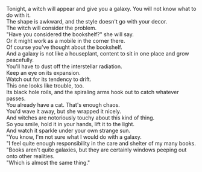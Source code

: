 Tonight, a witch will appear and give you a galaxy.
You will not know what to do with it.  
The shape is awkward, and the style doesn't go with your decor.  
The witch will consider the problem.  
"Have you considered the bookshelf?" she will say.  
Or it might work as a mobile in the corner there.  
Of course you've thought about the bookshelf.  
And a galaxy is not like a houseplant, content to sit in one place and grow peacefully.  
You'll have to dust off the interstellar radiation.  
Keep an eye on its expansion.  
Watch out for its tendency to drift.  
This one looks like trouble, too.  
Its black hole roils, and the spiraling arms hook out to catch whatever passes.  
You already have a cat. That's enough chaos.  
You'd wave it away, but she wrapped it nicely.  
And witches are notoriously touchy about this kind of thing.  
So you smile, hold it in your hands, lift it to the light.  
And watch it sparkle under your own strange sun.  
"You know, I'm not sure what I would do with a galaxy.  
"I feel quite enough responsibility in the care and shelter of my many books.  
"Books aren't quite galaxies, but they are certainly windows peeping out onto other realities.  
"Which is almost the same thing."